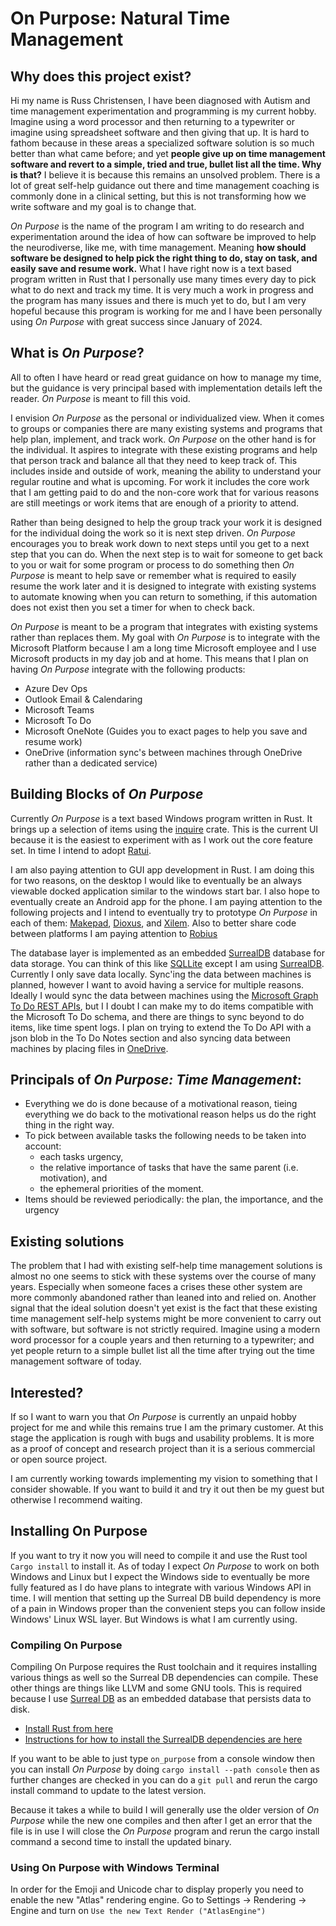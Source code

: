 # On Purpose: Natural Time Management
## Why does this project exist?

Hi my name is Russ Christensen, I have been diagnosed with Autism and time management experimentation and programming is my current hobby. Imagine using a word processor and then returning to a typewriter or imagine using spreadsheet software and then giving that up. It is hard to fathom because in these areas a specialized software solution is so much better than what came before; and yet **people give up on time management software and revert to a simple, tried and true, bullet list all the time. Why is that?** I believe it is because this remains an unsolved problem. There is a lot of great self-help guidance out there and time management coaching is commonly done in a clinical setting, but this is not transforming how we write software and my goal is to change that.

_On Purpose_ is the name of the program I am writing to do research and experimentation around the idea of how can software be improved to help the neurodiverse, like me, with time management. Meaning **how should software be designed to help pick the right thing to do, stay on task, and easily save and resume work.** What I have right now is a text based program written in Rust that I personally use many times every day to pick what to do next and track my time. It is very much a work in progress and the program has many issues and there is much yet to do, but I am very hopeful because this program is working for me and I have been personally using _On Purpose_ with great success since January of 2024.

## What is _On Purpose_?
All to often I have heard or read great guidance on how to manage my time, but the guidance is very principal based with implementation details left the reader. _On Purpose_ is meant to fill this void.

I envision _On Purpose_ as the personal or individualized view. When it comes to groups or companies there are many existing systems and programs that help plan, implement, and track work. _On Purpose_ on the other hand is for the individual. It aspires to integrate with these existing programs and help that person track and balance all that they need to keep track of. This includes inside and outside of work, meaning the ability to understand your regular routine and what is upcoming. For work it includes the core work that I am getting paid to do and the non-core work that for various reasons are still meetings or work items that are enough of a priority to attend.

Rather than being designed to help the group track your work it is designed for the individual doing the work so it is next step driven. _On Purpose_ encourages you to break work down to next steps until you get to a next step that you can do. When the next step is to wait for someone to get back to you or wait for some program or process to do something then _On Purpose_ is meant to help save or remember what is required to easily resume the work later and it is designed to integrate with existing systems to automate knowing when you can return to something, if this automation does not exist then you set a timer for when to check back.

_On Purpose_ is meant to be a program that integrates with existing systems rather than replaces them. My goal with _On Purpose_ is to integrate with the Microsoft Platform because I am a long time Microsoft employee and I use Microsoft products in my day job and at home. This means that I plan on having _On Purpose_ integrate with the following products:
* Azure Dev Ops
* Outlook Email & Calendaring
* Microsoft Teams
* Microsoft To Do
* Microsoft OneNote (Guides you to exact pages to help you save and resume work)
* OneDrive (information sync's between machines through OneDrive rather than a dedicated service)

## Building Blocks of _On Purpose_
Currently _On Purpose_ is a text based Windows program written in Rust. It brings up a selection of items using the [inquire](https://github.com/mikaelmello/inquire) crate. This is the current UI because it is the easiest to experiment with as I work out the core feature set. In time I intend to adopt [Ratui](https://ratatui.rs/). 

I am also paying attention to GUI app development in Rust. I am doing this for two reasons, on the desktop I would like to eventually be an always viewable docked application similar to the windows start bar. I also hope to eventually create an Android app for the phone. I am paying attention to the following projects and I intend to eventually try to prototype _On Purpose_ in each of them: [Makepad](https://github.com/makepad/makepad), [Dioxus](https://dioxuslabs.com/), and [Xilem](https://github.com/linebender/xilem). Also to better share code between platforms I am paying attention to [Robius](https://robius.rs/)

The database layer is implemented as an embedded [SurrealDB](https://github.com/surrealdb/surrealdb) database for data storage. You can think of this like [SQLLite](https://www.sqlite.org/index.html) except I am using [SurrealDB](https://github.com/surrealdb/surrealdb). Currently I only save data locally. Sync'ing the data between machines is planned, however I want to avoid having a service for multiple reasons. Ideally I would sync the data between machines using the [Microsoft Graph To Do REST APIs](https://lib.rs/crates/graph-rs-sdk), but I I doubt I can make my to do items compatible with the Microsoft To Do schema, and there are things to sync beyond to do items, like time spent logs. I plan on trying to extend the To Do API with a json blob in the To Do Notes section and also syncing data between machines by placing files in [OneDrive](https://lib.rs/crates/onedrive).

## Principals of _On Purpose: Time Management_:
* Everything we do is done because of a motivational reason, tieing everything we do back to the motivational reason helps us do the right thing in the right way.
* To pick between available tasks the following needs to be taken into account:
    * each tasks urgency, 
    * the relative importance of tasks that have the same parent (i.e. motivation), and
    * the ephemeral priorities of the moment.
* Items should be reviewed periodically: the plan, the importance, and the urgency

## Existing solutions
The problem that I had with existing self-help time management solutions is almost no one seems to stick with these systems over the course of many years. Especially when someone faces a crises these other system are more commonly abandoned rather than leaned into and relied on. Another signal that the ideal solution doesn't yet exist is the fact that these existing time management self-help systems might be more convenient to carry out with software, but software is not strictly required. Imagine using a modern word processor for a couple years and then returning to a typewriter; and yet people return to a simple bullet list all the time after trying out the time management software of today.

## Interested?
If so I want to warn you that _On Purpose_ is currently an unpaid hobby project for me and while this remains true I am the primary customer. At this stage the application is rough with bugs and usability problems. It is more as a proof of concept and research project than it is a serious commercial or open source project. 

I am currently working towards implementing my vision to something that I consider showable. If you want to build it and try it out then be my guest but otherwise I recommend waiting.

## Installing On Purpose

If you want to try it now you will need to compile it and use the Rust tool `Cargo install` to install it. As of today I expect _On Purpose_ to work on both Windows and Linux but I expect the Windows side to eventually be more fully featured as I do have plans to integrate with various Windows API in time. I will mention that setting up the Surreal DB build dependency is more of a pain in Windows proper than the convenient steps you can follow inside Windows' Linux WSL layer. But Windows is what I am currently using.

### Compiling On Purpose

Compiling On Purpose requires the Rust toolchain and it requires installing various things as well so the Surreal DB dependencies can compile. These other things are things like LLVM and some GNU tools. This is required because I use [Surreal DB](https://github.com/surrealdb/surrealdb) as an embedded database that persists data to disk.

* [Install Rust from here](https://rustup.rs)
* [Instructions for how to install the SurrealDB dependencies are here](https://github.com/surrealdb/surrealdb/blob/main/doc/BUILDING.md)

If you want to be able to just type `on_purpose` from a console window then you can install _On Purpose_ by doing `cargo install --path console` then as further changes are checked in you can do a `git pull` and rerun the cargo install command to update to the latest version.

Because it takes a while to build I will generally use the older version of _On Purpose_ while the new one compiles and then after I get an error that the file is in use I will close the _On Purpose_ program and rerun the cargo install command a second time to install the updated binary.

### Using On Purpose with Windows Terminal

In order for the Emoji and Unicode char to display properly you need to enable the new "Atlas" rendering engine. Go to Settings -> Rendering -> Engine and turn on `Use the new Text Render ("AtlasEngine")`
